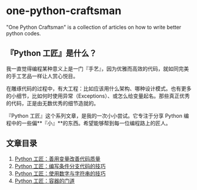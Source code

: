 # one-python-craftsman

"One Python Craftsman" is a collection of articles on how to write better python codes.

## 『Python 工匠』是什么？

我一直觉得编程某种意义上是一门『手艺』，因为优雅而高效的代码，就如同完美的手工艺品一样让人赏心悦目。

在雕琢代码的过程中，有大工程：比如应该用什么架构、哪种设计模式。也有更多的小细节，比如何时使用异常（Exceptions）、或怎么给变量起名。那些真正优秀的代码，正是由无数优秀的细节造就的。

『Python 工匠』这个系列文章，是我的一次小小尝试。它专注于分享 Python 编程中的一些偏**『小』**的东西。希望能够帮到每一位编程路上的匠人。

## 文章目录

1. [Python 工匠：善用变量改善代码质量](zh_CN/1-using-variables-well.md)
2. [Python 工匠：编写条件分支代码的技巧](zh_CN/2-if-else-block-secrets.md)
3. [Python 工匠：使用数字与字符串的技巧](zh_CN/3-tips-on-numbers-and-strings.md)
3. [Python 工匠：容器的门道](zh_CN/4-mastering-container-types.md)
